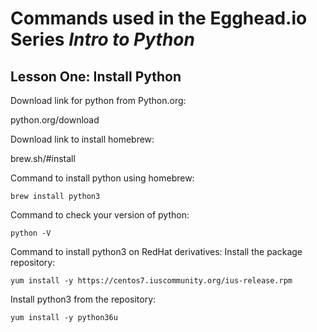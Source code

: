 # Commands used in the Egghead.io Series *Intro to Python*
## Lesson One: Install Python

Download link for python from Python.org:

python.org/download

Download link to install homebrew:

brew.sh/#install

Command to install python using homebrew:

`brew install python3`

Command to check your version of python:

`python -V`

Command to install python3 on RedHat derivatives:
Install the package repository:

`yum install -y https://centos7.iuscommunity.org/ius-release.rpm`

Install python3 from the repository:

`yum install -y python36u`

